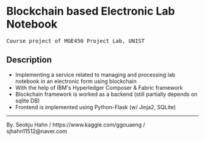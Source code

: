 # Blockchain based Electronic Lab Notebook
<pre>
Course project of MGE450 Project Lab, UNIST
</pre>

## Description
* Implementing a service related to managing and processing lab notebook in an electronic form using blockchain
* With the help of IBM's Hyperledger Composer & Fabric framework
* Blockchain framework is worked as a backend (still partially depends on sqlite DB)
* Frontend is implemented using Python-Flask (w/ Jinja2, SQLite)

<hr>
By. Seokju Hahn / https://www.kaggle.com/ggouaeng / sjhahn11512@naver.com
